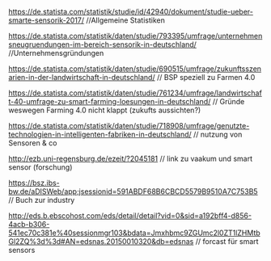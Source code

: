 https://de.statista.com/statistik/studie/id/42940/dokument/studie-ueber-smarte-sensorik-2017/  //Allgemeine Statistiken

https://de.statista.com/statistik/daten/studie/793395/umfrage/unternehmensneugruendungen-im-bereich-sensorik-in-deutschland/  //Unternehmensgründungen

https://de.statista.com/statistik/daten/studie/690515/umfrage/zukunftsszenarien-in-der-landwirtschaft-in-deutschland/ // BSP speziell zu Farmen 4.0

https://de.statista.com/statistik/daten/studie/761234/umfrage/landwirtschaft-40-umfrage-zu-smart-farming-loesungen-in-deutschland/ // Gründe weswegen Farming 4.0 nicht klappt (zukufts aussichten?)

https://de.statista.com/statistik/daten/studie/718908/umfrage/genutzte-technologien-in-intelligenten-fabriken-in-deutschland/ // nutzung von Sensoren & co


http://ezb.uni-regensburg.de/ezeit/?2045181 // link zu vaakum und smart sensor (forschung)

https://bsz.ibs-bw.de/aDISWeb/app;jsessionid=591ABDF68B6CBCD5579B9510A7C753B5 // Buch zur industry

http://eds.b.ebscohost.com/eds/detail/detail?vid=0&sid=a192bff4-d856-4acb-b306-541ec70c381e%40sessionmgr103&bdata=Jmxhbmc9ZGUmc2l0ZT1lZHMtbGl2ZQ%3d%3d#AN=edsnas.20150010320&db=edsnas // forcast für smart sensors
